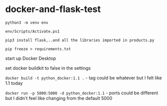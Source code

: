 # docker-and-flask-test

`python3 -m venv env`

`env/Scripts/Activate.ps1`

`pip3 install flask,..and all the libraries imported in products.py`

`pip freeze > requirements.txt`

start up Docker Desktop

set docker buildkit to false in the settings

`docker build -t python_docker:1.1 .` - tag could be whatever but I felt like 1.1 today

`docker run -p 5000:5000 -d python_docker:1.1` - ports could be different but I didn't feel like changing from the default 5000
